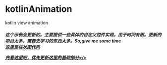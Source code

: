 # kotlinAnimation
kotlin view animation
</br>
<h5>这个示例会更新的。主要提供一些具体的自定义控件实现。由于时间有限。更新的项目太多，需要去学习的东西太多。So,give me some time</5>

<br>

<a href = "https://github.com/jiezongnewstar/kotlinAnimation/blob/master/app/src/main/java/com/xibei/kotlinanimation/view/HistogramView.kt">
    这里是柱状图代码
</a>

<a href= "https://github.com/jiezongnewstar/AndroidAnimationView">先看这里吧，优先更新这里的基础部分</>
